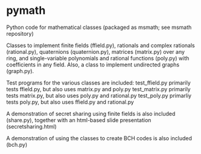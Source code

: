 pymath
======

Python code for mathematical classes (packaged as msmath; see msmath repository)

Classes to implement finite fields (ffield.py), rationals and complex rationals (rational.py),
quaternions (quaternion.py), matrices (matrix.py) over any ring, and
single-variable polynomials and rational functions (poly.py) with coefficients in any field.
Also, a class to implement undirected graphs (graph.py).

Test programs for the various classes are included:
test_ffield.py primarily tests ffield.py, but also uses matrix.py and poly.py
test_matrix.py primarily tests matrix.py, but also uses poly.py and rational.py
test_poly.py primarliy tests poly.py, but also uses ffield.py and rational.py

A demonstration of secret sharing using finite fields is also included (share.py),
together with an html-based slide presentation (secretsharing.html)

A demonstration of using the classes to create BCH codes is also included (bch.py)
